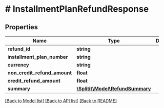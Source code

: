 # # InstallmentPlanRefundResponse

## Properties

Name | Type | Description | Notes
------------ | ------------- | ------------- | -------------
**refund_id** | **string** |  | [optional]
**installment_plan_number** | **string** |  | [optional]
**currency** | **string** |  | [optional]
**non_credit_refund_amount** | **float** |  | [optional]
**credit_refund_amount** | **float** |  | [optional]
**summary** | [**\Splitit\Model\RefundSummary**](RefundSummary.md) |  | [optional]

[[Back to Model list]](../../README.md#models) [[Back to API list]](../../README.md#endpoints) [[Back to README]](../../README.md)
